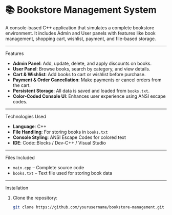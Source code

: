 # 📚 Bookstore Management System

A console-based C++ application that simulates a complete bookstore environment. It includes Admin and User panels with features like book management, shopping cart, wishlist, payment, and file-based storage.

---

 Features

- **Admin Panel**: Add, update, delete, and apply discounts on books.
- **User Panel**: Browse books, search by category, and view details.
- **Cart & Wishlist**: Add books to cart or wishlist before purchase.
- **Payment & Order Cancellation**: Make payments or cancel orders from the cart.
- **Persistent Storage**: All data is saved and loaded from `books.txt`.
- **Color-Coded Console UI**: Enhances user experience using ANSI escape codes.

---

Technologies Used

- **Language**: C++
- **File Handling**: For storing books in `books.txt`
- **Console Styling**: ANSI Escape Codes for colored text
- **IDE**: Code::Blocks / Dev-C++ / Visual Studio

---

 Files Included

- `main.cpp` – Complete source code
- `books.txt` – Text file used for storing book data

---

 Installation

1. Clone the repository:
   ```bash
   git clone https://github.com/yourusername/bookstore-management.git
